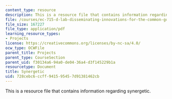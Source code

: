 ```yaml
---
content_type: resource
description: This is a resource file that contains information regarding synergetic.
file: /courses/ec-715-d-lab-disseminating-innovations-for-the-common-good-spring-2007/728cebc6ccff941595457d91381462cb_MITEC_715S07_synergetic.pdf
file_size: 167227
file_type: application/pdf
learning_resource_types:
- Projects
license: https://creativecommons.org/licenses/by-nc-sa/4.0/
ocw_type: OCWFile
parent_title: Projects
parent_type: CourseSection
parent_uid: f30134a6-94a0-de04-36a4-d3f145229b1a
resourcetype: Document
title: Synergetic
uid: 728cebc6-ccff-9415-9545-7d91381462cb
---
```

This is a resource file that contains information regarding synergetic.